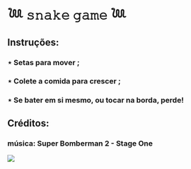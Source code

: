 # 𓆙 𝚜𝚗𝚊𝚔𝚎 𝚐𝚊𝚖𝚎 𓆙

## Instruções:

### ⋆ Setas para mover ;

### ⋆ Colete a comida para crescer ;

### ⋆ Se bater em si mesmo, ou tocar na borda, perde!

## Créditos: 

### música: Super Bomberman 2 - Stage One

![](https://cdn-icons-png.flaticon.com/512/5375/5375715.png)
